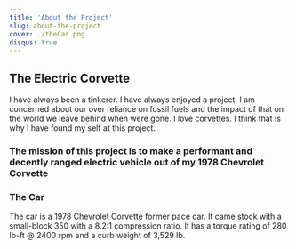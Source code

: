```yaml
---
title: 'About the Project'
slug: about-the-project
cover: ./theCar.png
disqus: true
---
```


## The Electric Corvette

I have always been a tinkerer. I have always enjoyed a project. I am concerned about our over reliance on fossil fuels and the impact of that on the world we leave behind when were gone. I love corvettes. I think that is why I have found my self at this project.

### The mission of this project is to make a performant and decently ranged electric vehicle out of my 1978 Chevrolet Corvette

### The Car

The car is a 1978 Chevrolet Corvette former pace car. It came stock with a small-block 350 with a 8.2:1 compression ratio. It has a torque rating of 280 lb-ft @ 2400 rpm and a curb weight of 3,529 lb.
